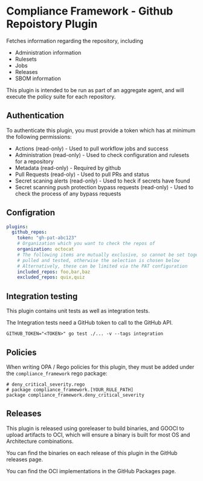 # Compliance Framework - Github Repoistory Plugin

Fetches information regarding the repository, including

- Administration information
- Rulesets
- Jobs
- Releases
- SBOM information

This plugin is intended to be run as part of an aggregate agent, and will execute the policy suite for each repository.

## Authentication

To authenticate this plugin, you must provide a token which has at minimum the following permissions:

- Actions (read-only) - Used to pull workflow jobs and success
- Administration (read-only) - Used to check configuration and rulesets for a repository
- Metadata (read-only) - Required by github
- Pull Requests (read-oly) - Used to pull PRs and status
- Secret scaning alerts (read-only) - Used to heck if secrets have found
- Secret scanning push protection bypass requests (read-only) - Used to check the process of any bypass requests

## Configration

```yaml
plugins:
  github_repos:
    token: "gh-pat-abc123"
    # Organization which you want to check the repos of
    organization: octocat
    # The following items are mutually exclusive, so cannot be set together. If neither are set, all repos are
    # pulled and tested, otherwise the selection is chosen below
    # Alternatively, these can be limited via the PAT configuration
    included_repos: foo,bar,baz
    excluded_repos: quix,quiz
```

## Integration testing

This plugin contains unit tests as well as integration tests.

The Integration tests need a GitHub token to call to the GitHub API.

```shell
GITHUB_TOKEN="<TOKEN>" go test ./... -v --tags integration
```

## Policies

When writing OPA / Rego policies for this plugin, they must be added under the `compliance_framework` rego package:

```rego
# deny_critical_severity.rego
# package compliance_framework.[YOUR_RULE_PATH]
package compliance_framework.deny_critical_severity
```

## Releases

This plugin is released using goreleaser to build binaries, and GOOCI to upload artifacts to OCI,
which will ensure a binary is built for most OS and Architecture combinations.

You can find the binaries on each release of this plugin in the GitHub releases page.

You can find the OCI implementations in the GitHub Packages page.
